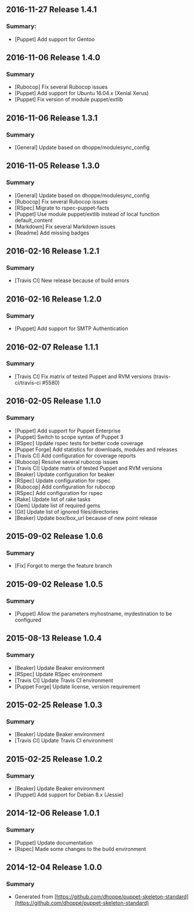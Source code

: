 ## 2016-11-27 Release 1.4.1

### Summary:

- [Puppet] Add support for Gentoo

## 2016-11-06 Release 1.4.0

### Summary

- [Rubocop] Fix several Rubocop issues
- [Puppet] Add support for Ubuntu 16.04.x (Xenial Xerus)
- [Puppet] Fix version of module puppet/extlib

## 2016-11-06 Release 1.3.1

### Summary

- [General] Update based on dhoppe/modulesync_config

## 2016-11-05 Release 1.3.0

### Summary

- [General] Update based on dhoppe/modulesync_config
- [Rubocop] Fix several Rubocop issues
- [RSpec] Migrate to rspec-puppet-facts
- [Puppet] Use module puppet/extlib instead of local function default_content
- [Markdown] Fix several Markdown issues
- [Readme] Add missing badges

## 2016-02-16 Release 1.2.1

### Summary

- [Travis CI] New release because of build errors

## 2016-02-16 Release 1.2.0

### Summary

- [Puppet] Add support for SMTP Authentication

## 2016-02-07 Release 1.1.1

### Summary

- [Travis CI] Fix matrix of tested Puppet and RVM versions (travis-ci/travis-ci #5580)

## 2016-02-05 Release 1.1.0

### Summary

- [Puppet] Add support for Puppet Enterprise
- [Puppet] Switch to scope syntax of Puppet 3
- [RSpec] Update rspec tests for better code coverage
- [Puppet Forge] Add statistics for downloads, modules and releases
- [Travis CI] Add configuration for coverage reports
- [Rubocop] Resolve several rubocop issues
- [Travis CI] Update matrix of tested Puppet and RVM versions
- [Beaker] Update configuration for beaker
- [RSpec] Update configuration for rspec
- [Rubocop] Add configuration for rubocop
- [RSpec] Add configuration for rspec
- [Rake] Update list of rake tasks
- [Gem] Update list of required gems
- [Git] Update list of ignored files/directories
- [Beaker] Update box/box_url because of new point release

## 2015-09-02 Release 1.0.6

### Summary

- [Fix] Forgot to merge the feature branch

## 2015-09-02 Release 1.0.5

### Summary

- [Puppet] Allow the parameters myhostname, mydestination to be configured

## 2015-08-13 Release 1.0.4

### Summary

- [Beaker] Update Beaker environment
- [RSpec] Update RSpec environment
- [Travis CI] Update Travis CI environment
- [Puppet Forge] Update license, version requirement

## 2015-02-25 Release 1.0.3

### Summary

- [Beaker] Update Beaker environment
- [Travis CI] Update Travis CI environment

## 2015-02-25 Release 1.0.2

### Summary

- [Beaker] Update Beaker environment
- [Puppet] Add support for Debian 8.x (Jessie)

## 2014-12-06 Release 1.0.1

### Summary

- [Puppet] Update documentation
- [Rspec] Made some changes to the build environment

## 2014-12-04 Release 1.0.0

### Summary

- Generated from [https://github.com/dhoppe/puppet-skeleton-standard](https://github.com/dhoppe/puppet-skeleton-standard)
